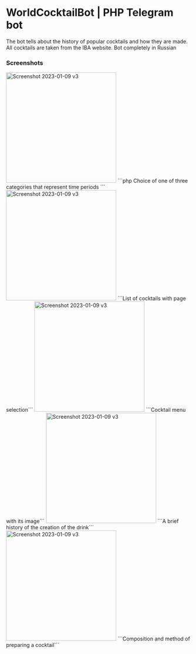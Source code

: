 # WorldCocktailBot | PHP Telegram bot

The bot tells about the history of popular cocktails and how they are made. All cocktails are taken from the IBA website.
Bot completely in Russian

### Screenshots

<img width="300" alt="Screenshot 2023-01-09 v3" src="https://user-images.githubusercontent.com/118223099/231136438-1bd9fdde-2398-4067-b645-35450069af11.PNG">
```php
Choice of one of three categories that represent time periods
```

<img width="300" alt="Screenshot 2023-01-09 v3" src="https://user-images.githubusercontent.com/118223099/231140548-6f6b7a00-85e9-4394-a7c3-f00ad590e5c1.PNG">
```List of cocktails with page selection```

<img width="300" alt="Screenshot 2023-01-09 v3" src="https://user-images.githubusercontent.com/118223099/231140940-d4aecf60-afdc-4e35-9223-6bff5dcc2127.PNG">
```Cocktail menu with its image```

<img width="300" alt="Screenshot 2023-01-09 v3" src="https://user-images.githubusercontent.com/118223099/231141022-6e0a5ddd-80a6-4896-a59c-4c4f0f6967cb.PNG">
```A brief history of the creation of the drink```

<img width="300" alt="Screenshot 2023-01-09 v3" src="https://user-images.githubusercontent.com/118223099/231136647-beda8dff-816b-4d1e-9431-b4a55ed4aaf9.PNG">
```Composition and method of preparing a cocktail```
